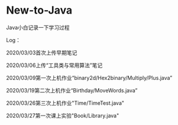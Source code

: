 # New-to-Java
Java小白记录一下学习过程

Log：

2020/03/03首次上传早期笔记

2020/03/06上传“工具类与常用算法”笔记

2020/03/09第一次上机作业“binary2d/Hex2binary/Multiply/Plus.java”

2020/03/19第二次上机作业“Birthday/MoveWords.java”

2020/03/26第三次上机作业"Time/TimeTest.java"

2020/03/27第一次课上实验"Book/Library.java"
